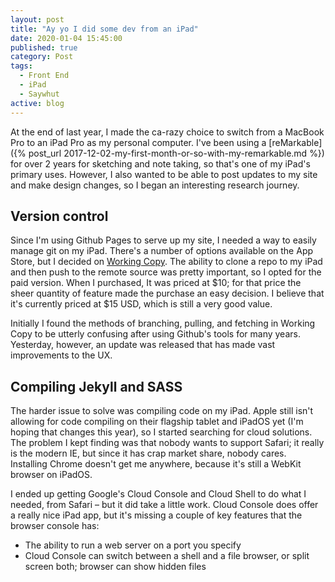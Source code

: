 ```yaml
---
layout: post
title: "Ay yo I did some dev from an iPad"
date: 2020-01-04 15:45:00
published: true
category: Post
tags:
  - Front End
  - iPad
  - Saywhut
active: blog
---
```


At the end of last year, I made the ca-razy choice to switch from a MacBook Pro to an iPad Pro as my personal computer. I've been using a [reMarkable]({% post_url 2017-12-02-my-first-month-or-so-with-my-remarkable.md %}) for over 2 years for sketching and note taking, so that's one of my iPad's primary uses. However, I also wanted to be able to post updates to my site and make design changes, so I began an interesting research journey.

## Version control

Since I'm using Github Pages to serve up my site, I needed a way to easily manage git on my iPad. There's a number of options available on the App Store, but I decided on [Working Copy](https://workingcopy.app/). The ability to clone a repo to my iPad and then push to the remote source was pretty important, so I opted for the paid version. When I purchased, It was priced at $10; for that price the sheer quantity of feature made the purchase an easy decision. I believe that it's currently priced at $15 USD, which is still a very good value.

Initially I found the methods of branching, pulling, and fetching in Working Copy to be utterly confusing after using Github's tools for many years. Yesterday, however, an update was released that has made vast improvements to the UX.

## Compiling Jekyll and SASS

The harder issue to solve was compiling code on my iPad. Apple still isn't allowing for code compiling on their flagship tablet and iPadOS yet (I'm hoping that changes this year), so I started searching for cloud solutions. The problem I kept finding was that nobody wants to support Safari; it really is the modern IE, but since it has crap market share, nobody cares. Installing Chrome doesn't get me anywhere, because it's still a WebKit browser on iPadOS. 

I ended up getting Google's Cloud Console and Cloud Shell to do what I needed, from Safari – but it did take a little work. Cloud Console does offer a really nice iPad app, but it's missing a couple of key features that the browser console has:

- The ability to run a web server on a port you specify
- Cloud Console can switch between a shell and a file browser, or split screen both; browser can show hidden files 
